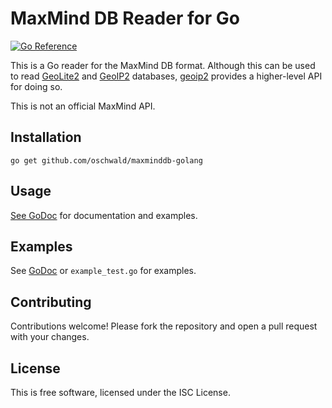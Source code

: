 # MaxMind DB Reader for Go #

[![Go Reference](https://pkg.go.dev/badge/github.com/oschwald/maxminddb-golang/v2.svg)](https://pkg.go.dev/github.com/oschwald/maxminddb-golang/v2)

This is a Go reader for the MaxMind DB format. Although this can be used to
read [GeoLite2](http://dev.maxmind.com/geoip/geoip2/geolite2/) and
[GeoIP2](https://www.maxmind.com/en/geoip2-databases) databases,
[geoip2](https://github.com/oschwald/geoip2-golang) provides a higher-level
API for doing so.

This is not an official MaxMind API.

## Installation ##

```
go get github.com/oschwald/maxminddb-golang
```

## Usage ##

[See GoDoc](http://godoc.org/github.com/oschwald/maxminddb-golang) for
documentation and examples.

## Examples ##

See [GoDoc](http://godoc.org/github.com/oschwald/maxminddb-golang) or
`example_test.go` for examples.

## Contributing ##

Contributions welcome! Please fork the repository and open a pull request
with your changes.

## License ##

This is free software, licensed under the ISC License.
